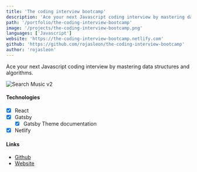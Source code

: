 ```yaml
---
title: 'The coding interview bootcamp'
description: 'Ace your next Javascript coding interview by mastering data structures and algorithms.'
path: '/portfolio/the-coding-interview-bootcamp'
image: '/projects/the-coding-interview-bootcamp.png'
languages: ['Javascript']
website: 'https://the-coding-interview-bootcamp.netlify.com'
github: 'https://github.com/rojasleon/the-coding-interview-bootcamp'
author: 'rojasleon'
---
```


Ace your next Javascript coding interview by mastering data structures and algorithms.

![Search Music v2](/projects/the-coding-interview-bootcamp.png)

#### Technologies

- [x] React
- [x] Gatsby
  - [x] Gatsby Theme documentation
- [x] Netlify

#### Links

- [Github](https://github.com/rojasleon/the-coding-interview-bootcamp 'Github')
- [Website](https://the-coding-interview-bootcamp.netlify.com 'The coding interview bootcamp')
